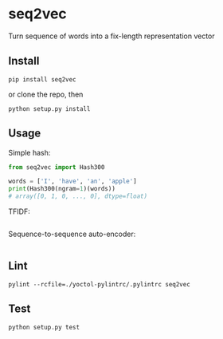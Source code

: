 # seq2vec
Turn sequence of words into a fix-length representation vector


## Install
```
pip install seq2vec
```
or clone the repo, then
```
python setup.py install
```


## Usage

Simple hash:
```python
from seq2vec import Hash300

words = ['I', 'have', 'an', 'apple']
print(Hash300(ngram=1)(words))
# array([0, 1, 0, ..., 0], dtype=float)
```

TFIDF:
```python

```

Sequence-to-sequence auto-encoder:
```python

```


## Lint
```
pylint --rcfile=./yoctol-pylintrc/.pylintrc seq2vec
```


## Test
```
python setup.py test
```

